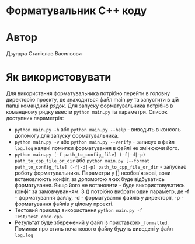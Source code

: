 # Форматувальник C++ коду
# Автор
 Дзундза Станіслав Васильови
 # Як використовувати
 Для використання форматувальника потрібно перейти в головну директорію проєкту, де знаходиться файл main.py та запустити в цій папці командний рядок.
Для запуску форматувальника потрібно в командному рядку ввести `python main.py` та параметри. Список доступних параметрів:

- `python main.py -h` або `python main.py --help` - виводить в консоль допомогу для запуску форматувальника.
- `python main.py -v` або `python main.py --verify` - записує в файл `log.log` наявні помилки форматування в файлі не змінюючи його.
- `python main.py [-f path_to_config_file] (-f|-d|-p) path_to_cpp_file_or_dir` або `python main.py [--format path_to_config_file] (-f|-d|-p) path_to_cpp_file_or_dir` - запускає роботу форматувальника. Параметри у [] необов'язкові, вони встановлюють конфіг, за допомогою яких буде відбуватись форматування. Якщо його не встановити - буде використовуватись конфіг за замовчуванням. З () потрібно вибрати один параметр, де -f - форматування файлу, -d - форматування файлів у директорії, -p - форматування файлів у цілому проекті. 
- Тестовий приклад використання `python main.py -f Test/test_code.cpp`.
- Результат буде збережений у файл із приставкою `_formatted`. Помилки про стиль початкового файлу  будуть виведені у файл `log.log`